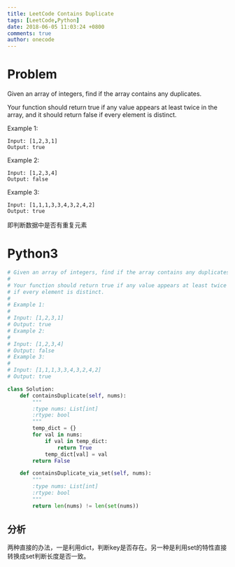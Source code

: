 ```yaml
---
title: LeetCode Contains Duplicate
tags: [LeetCode,Python]
date: 2018-06-05 11:03:24 +0800
comments: true
author: onecode
---
```

# Problem

Given an array of integers, find if the array contains any duplicates.

Your function should return true if any value appears at least twice in the array, and it should return false if every element is distinct.

Example 1:

```
Input: [1,2,3,1]
Output: true
```

Example 2:

```
Input: [1,2,3,4]
Output: false
```

Example 3:

```
Input: [1,1,1,3,3,4,3,2,4,2]
Output: true
```

即判断数据中是否有重复元素
<!--break-->

# Python3

``` python
# Given an array of integers, find if the array contains any duplicates.
#
# Your function should return true if any value appears at least twice in the array, and it should return false
# if every element is distinct.
#
# Example 1:
#
# Input: [1,2,3,1]
# Output: true
# Example 2:
#
# Input: [1,2,3,4]
# Output: false
# Example 3:
#
# Input: [1,1,1,3,3,4,3,2,4,2]
# Output: true

class Solution:
    def containsDuplicate(self, nums):
        """
        :type nums: List[int]
        :rtype: bool
        """
        temp_dict = {}
        for val in nums:
            if val in temp_dict:
                return True
            temp_dict[val] = val
        return False

    def containsDuplicate_via_set(self, nums):
        """
        :type nums: List[int]
        :rtype: bool
        """
        return len(nums) != len(set(nums))
```

## 分析

两种直接的办法，一是利用dict，判断key是否存在。另一种是利用set的特性直接转换成set判断长度是否一致。